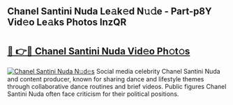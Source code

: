 ## Chanel Santini Nuda Le𝚊k𝚎d N𝚞𝚍e - Part-p8Y Vid𝚎o Le𝚊ks Photos lnzQR

# <h2><a href="http://fbg5h5e.evod.top/?m=Chanel+Santini+Nuda">🔗 👉🔴 Chanel Santini Nuda Vid𝚎o Ph𝚘t𝚘s</a></h2>

[![Chanel Santini Nuda N𝚞d𝚎s](https://i.imgur.com/8V9OHl7.gif)](http://fbg5h5e.evod.top/?m=Chanel+Santini+Nuda)
Social media celebrity Chanel Santini Nuda and content producer, known for sharing dance and lifestyle themes through collaborative dance routines and brief videos. Public figures Chanel Santini Nuda often face criticism for their political positions. 
